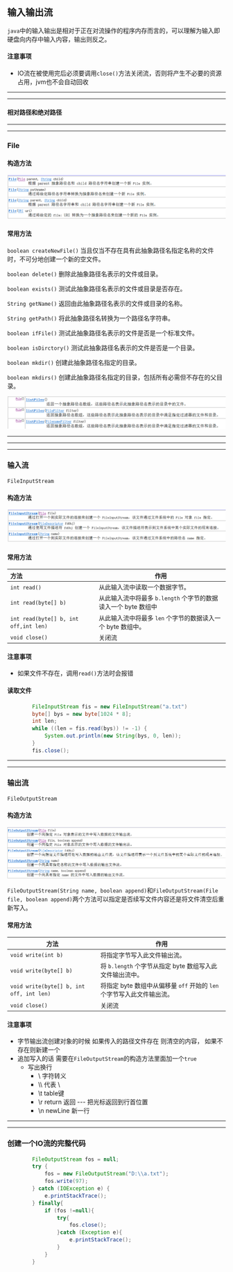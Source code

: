 ## 输入输出流

`java`中的输入输出是相对于正在对流操作的程序内存而言的，可以理解为输入即硬盘向内存中输入内容，输出则反之。

#### 注意事项

- IO流在被使用完后必须要调用`close()`方法关闭流，否则将产生不必要的资源占用，jvm也不会自动回收



---



---

#### 相对路径和绝对路径

---

---



### File

#### 构造方法

![image-20210910210148619](img/image-20210910210148619.png)

#### 常用方法

`boolean createNewFile()`		当且仅当不存在具有此抽象路径名指定名称的文件时，不可分地创建一个新的空文件。

`boolean delete()`       删除此抽象路径名表示的文件或目录。

`boolean exists()`	  测试此抽象路径名表示的文件或目录是否存在。

 `String getName()`		返回由此抽象路径名表示的文件或目录的名称。

`String getPath()`		将此抽象路径名转换为一个路径名字符串。

`boolean ifFile()`		测试此抽象路径名表示的文件是否是一个标准文件。

`boolean isDirctory()`		测试此抽象路径名表示的文件是否是一个目录。

`boolean mkdir()`			创建此抽象路径名指定的目录。

`boolean mkdirs()`			创建此抽象路径名指定的目录，包括所有必需但不存在的父目录。

![image-20210910211432359](img/image-20210910211432359.png)

---

---

---



### 输入流

`FileInputStream`

#### 构造方法

![image-20210910204645489](img/image-20210910204645489.png)

#### 常用方法

| 方法                                  | 作用                                                         |
| :------------------------------------ | ------------------------------------------------------------ |
| `int read()`                          | 从此输入流中读取一个数据字节。                               |
| `int read(byte[] b)`                  | 从此输入流中将最多 `b.length` 个字节的数据读入一个 byte 数组中 |
| `int read(byte[] b, int off,int len)` | 从此输入流中将最多 `len` 个字节的数据读入一个 byte 数组中。  |
| `void close()`                        | 关闭流                                                       |

#### 注意事项

- 如果文件不存在，调用`read()`方法时会报错

#### 读取文件

```java
		FileInputStream fis = new FileInputStream("a.txt")
        byte[] bys = new byte[1024 * 8];
        int len;
        while ((len = fis.read(bys)) != -1) {
            System.out.println(new String(bys, 0, len));
        }
        fis.close();
```



---

---



### 输出流

`FileOutputStream`

#### 构造方法

![image-20210910205435929](img/image-20210910205435929.png)

`FileOutputStream(String name, boolean append)`和`FileOutputStream(File file, boolean append)`两个方法可以指定是否续写文件内容还是将文件清空后重新写入。

#### 常用方法

| 方法                                     | 作用                                                         |
| ---------------------------------------- | ------------------------------------------------------------ |
| `void write(int b)`                      | 将指定字节写入此文件输出流。                                 |
| `void write(byte[] b)`                   | 将 `b.length` 个字节从指定 byte 数组写入此文件输出流中。     |
| `void write(byte[] b, int off, int len)` | 将指定 byte 数组中从偏移量 `off` 开始的 `len` 个字节写入此文件输出流。 |
| `void close()`                           | 关闭流                                                       |

#### 注意事项

- 字节输出流创建对象的时候 如果传入的路径文件存在 则清空的内容， 如果不存在则新建一个
- 追加写入的话 需要在`FileOutputStream`的构造方法里面加一个`true`
  - 写出换行
    - \   字符转义
    - \\\  代表	\
    - \t  table键
    - \r  return  返回 --- 把光标返回到行首位置
    - \n  newLine 新一行

---

---



### 创建一个IO流的完整代码

```java
		FileOutputStream fos = null;
        try {
            fos = new FileOutputStream("D:\\a.txt");
            fos.write(97);
        } catch (IOException e) {
            e.printStackTrace();
        } finally{
            if (fos !=null){
                try{
                    fos.close();
                }catch (Exception e){
                    e.printStackTrace();
                }
            }
        }
```

